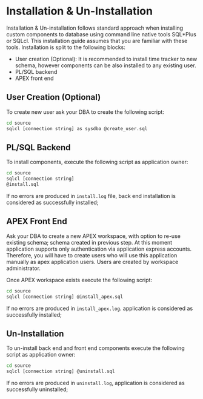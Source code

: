 # Installation & Un-Installation

Installation & Un-installation follows standard approach when installing custom components to database using command line native tools SQL*Plus or SQLcl. This installation guide assumes that you are familiar with these tools. Installation is split to the following blocks:

- User creation (Optional): It is recommended to install time tracker to new schema, however components can be also installed to any existing user.
- PL/SQL backend
- APEX front end

## User Creation (Optional)

To create new user ask your DBA to create the following script:

```bash
cd source
sqlcl [connection string] as sysdba @create_user.sql
```

## PL/SQL Backend

To install components, execute the following script as application owner:

```bash
cd source
sqlcl [connection string]
@install.sql
```

If no errors are produced in ```install.log``` file, back end installation is considered as successfully installed;

## APEX Front End

Ask your DBA to create a new APEX workspace, with option to re-use existing schema; schema created in previous step. At this moment application supports only authentication via application express accounts. Therefore, you will have to create users who will use this application manually as apex application users. Users are created by workspace administrator.

Once APEX workspace exists execute the following script:

```bash
cd source
sqlcl [connection string] @install_apex.sql
```

If no errors are produced in ```install_apex.log```. application is considered as successfully installed;

## Un-Installation

To un-install back end and front end components execute the following script as application owner:

```bash
cd source
sqlcl [connection string] @uninstall.sql
```

If no errors are produced in ```uninstall.log```, application is considered as successfully uninstalled;
